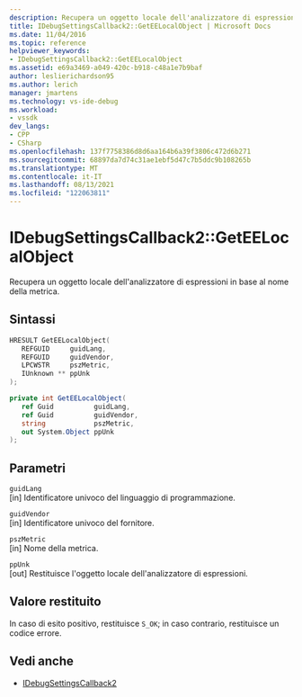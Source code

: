 ```yaml
---
description: Recupera un oggetto locale dell'analizzatore di espressioni in base al nome della metrica.
title: IDebugSettingsCallback2::GetEELocalObject | Microsoft Docs
ms.date: 11/04/2016
ms.topic: reference
helpviewer_keywords:
- IDebugSettingsCallback2::GetEELocalObject
ms.assetid: e69a3469-a049-420c-b918-c48a1e7b9baf
author: leslierichardson95
ms.author: lerich
manager: jmartens
ms.technology: vs-ide-debug
ms.workload:
- vssdk
dev_langs:
- CPP
- CSharp
ms.openlocfilehash: 137f7758386d8d6aa164b6a39f3806c472d6b271
ms.sourcegitcommit: 68897da7d74c31ae1ebf5d47c7b5ddc9b108265b
ms.translationtype: MT
ms.contentlocale: it-IT
ms.lasthandoff: 08/13/2021
ms.locfileid: "122063811"
---
```

# <a name="idebugsettingscallback2geteelocalobject"></a>IDebugSettingsCallback2::GetEELocalObject
Recupera un oggetto locale dell'analizzatore di espressioni in base al nome della metrica.

## <a name="syntax"></a>Sintassi

```cpp
HRESULT GetEELocalObject(
   REFGUID     guidLang,
   REFGUID     guidVendor,
   LPCWSTR     pszMetric,
   IUnknown ** ppUnk
);
```

```csharp
private int GetEELocalObject(
   ref Guid          guidLang,
   ref Guid          guidVendor,
   string            pszMetric,
   out System.Object ppUnk
);
```

## <a name="parameters"></a>Parametri
`guidLang`\
[in] Identificatore univoco del linguaggio di programmazione.

`guidVendor`\
[in] Identificatore univoco del fornitore.

`pszMetric`\
[in] Nome della metrica.

`ppUnk`\
[out] Restituisce l'oggetto locale dell'analizzatore di espressioni.

## <a name="return-value"></a>Valore restituito
 In caso di esito positivo, restituisce `S_OK`; in caso contrario, restituisce un codice errore.

## <a name="see-also"></a>Vedi anche
- [IDebugSettingsCallback2](../../../extensibility/debugger/reference/idebugsettingscallback2.md)
